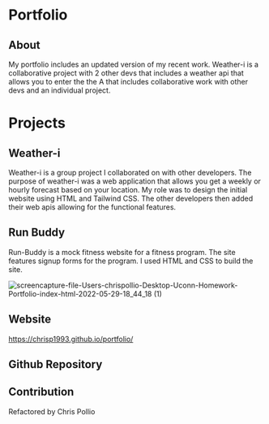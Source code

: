 # Portfolio
 
## About
My portfolio includes an updated version of my recent work. Weather-i is a collaborative project with 2 other devs that includes a weather api that allows you to enter the  the A that includes collaborative work with other devs and an individual project. 
 
# Projects

## Weather-i
Weather-i is a group project I collaborated on with other developers. The purpose of weather-i was a web application that allows you get a weekly or hourly forecast based on your location. My role was to design the initial website using HTML and Tailwind CSS. The other developers then added their web apis allowing for the functional features. 

## Run Buddy
Run-Buddy is a mock fitness website for a fitness program. The site features signup forms for the program. I used HTML and CSS to build the site.


![screencapture-file-Users-chrispollio-Desktop-Uconn-Homework-Portfolio-index-html-2022-05-29-18_44_18 (1)](https://user-images.githubusercontent.com/101524089/170894921-3def64f9-d4c9-4aea-8687-509c5c43c733.png)



## Website
https://chrisp1993.github.io/portfolio/

## Github Repository


## Contribution
Refactored by Chris Pollio
